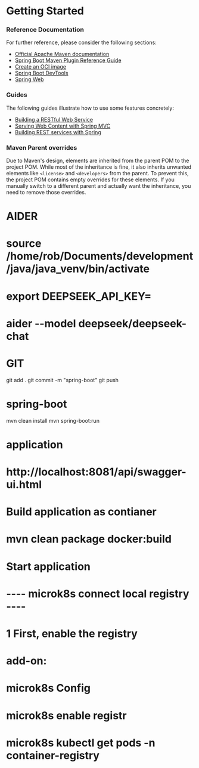 # Getting Started

### Reference Documentation
For further reference, please consider the following sections:

* [Official Apache Maven documentation](https://maven.apache.org/guides/index.html)
* [Spring Boot Maven Plugin Reference Guide](https://docs.spring.io/spring-boot/3.4.3/maven-plugin)
* [Create an OCI image](https://docs.spring.io/spring-boot/3.4.3/maven-plugin/build-image.html)
* [Spring Boot DevTools](https://docs.spring.io/spring-boot/3.4.3/reference/using/devtools.html)
* [Spring Web](https://docs.spring.io/spring-boot/3.4.3/reference/web/servlet.html)

### Guides
The following guides illustrate how to use some features concretely:

* [Building a RESTful Web Service](https://spring.io/guides/gs/rest-service/)
* [Serving Web Content with Spring MVC](https://spring.io/guides/gs/serving-web-content/)
* [Building REST services with Spring](https://spring.io/guides/tutorials/rest/)

### Maven Parent overrides

Due to Maven's design, elements are inherited from the parent POM to the project POM.
While most of the inheritance is fine, it also inherits unwanted elements like `<license>` and `<developers>` from the parent.
To prevent this, the project POM contains empty overrides for these elements.
If you manually switch to a different parent and actually want the inheritance, you need to remove those overrides.

# AIDER
# source /home/rob/Documents/development/java/java_venv/bin/activate
# export DEEPSEEK_API_KEY=
# aider --model deepseek/deepseek-chat

# GIT
git add .
git commit -m "spring-boot"
git push

# spring-boot
mvn clean install
mvn spring-boot:run

# application
# http://localhost:8081/api/swagger-ui.html

# Build application as contianer
# mvn clean package docker:build

# Start application
# ---- microk8s connect local registry ----
# 1 First, enable the registry 
# add-on:                                                                                        

# microk8s Config
# microk8s enable registr
# microk8s kubectl get pods -n container-registry
                                                                                              